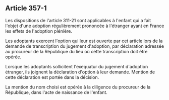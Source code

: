 Article 357-1
----
Les dispositions de l'article 311-21 sont applicables à l'enfant qui a fait
l'objet d'une adoption régulièrement prononcée à l'étranger ayant en France les
effets de l'adoption plénière.

Les adoptants exercent l'option qui leur est ouverte par cet article lors de la
demande de transcription du jugement d'adoption, par déclaration adressée au
procureur de la République du lieu où cette transcription doit être opérée.

Lorsque les adoptants sollicitent l'exequatur du jugement d'adoption étranger,
ils joignent la déclaration d'option à leur demande. Mention de cette
déclaration est portée dans la décision.

La mention du nom choisi est opérée à la diligence du procureur de la
République, dans l'acte de naissance de l'enfant.
